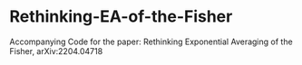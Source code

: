 # Rethinking-EA-of-the-Fisher
Accompanying Code for the paper: Rethinking Exponential Averaging of the Fisher, arXiv:2204.04718
